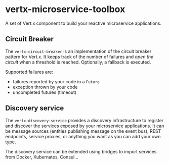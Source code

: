 # vertx-microservice-toolbox

A set of Vert.x component to build your reactive microservice applications.

## Circuit Breaker

The `vertx-circuit-breaker` is an implementation of the circuit breaker pattern for Vert.x. It keeps track of the number of failures and _open the circuit_ when a threshold is reached. Optionally, a fallback is executed.

Supported failures are:

* failures reported by your code in a `Future`
* exception thrown by your code
* uncompleted futures (timeout)

## Discovery service

The `vertx-discovery-service` provides a discovery infrastructure to register and discover the services exposed by your microservice applications. It can be message sources (entities publishing message on the event bus), REST endpoints, service proxies, or anything you want as you can add your own type.

The discovery service can be extended using bridges to import services from Docker, Kubernates, Consul...
